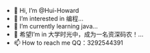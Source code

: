 - 👋 Hi, I’m @Hui-Howard
- 👀 I’m interested in 编程... 
- 🌱 I’m currently learning java... 
- 💞️ 希望I’m in 大学时光中，成为一名资深码农！...
- 📫 How to reach me  QQ：3292544391

<!---
Hui-Howard/Hui-Howard is a ✨ special ✨ repository because its `README.md` (this file) appears on your GitHub profile.
You can click the Preview link to take a look at your changes.
--->
